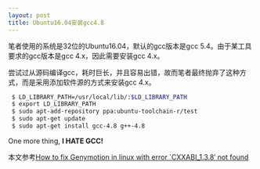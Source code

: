 ```yaml
---
layout: post
title: Ubuntu16.04安装gcc4.8
---
```


笔者使用的系统是32位的Ubuntu16.04，默认的gcc版本是gcc 5.4。由于某工具要求的gcc版本是gcc 4.x，因此需要安装gcc 4.x。

尝试过从源码编译gcc，耗时巨长，并且容易出错，故而笔者最终抛弃了这种方式，而是采用添加软件源的方式来安装gcc 4.x。

```bash
 $ LD_LIBRARY_PATH=/usr/local/lib/:$LD_LIBRARY_PATH
 $ export LD_LIBRARY_PATH
 $ sudo apt-add-repository ppa:ubuntu-toolchain-r/test
 $ sudo apt-get update
 $ sudo apt-get install gcc-4.8 g++-4.8
 ```

 One more thing, **I HATE GCC!**

本文参考[How to fix Genymotion in linux with error `CXXABI_1.3.8′ not found](https://iamjagjeetubhi.wordpress.com/2016/06/30/how-to-fix-genymotion-in-linux-with-error-cxxabi_1-3-8-not-found/)
